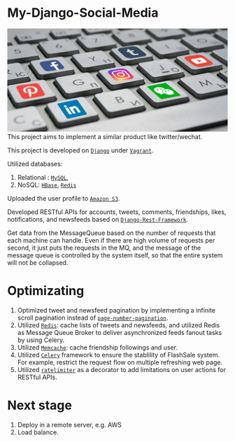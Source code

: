 # My-Django-Social-Media
![Alt text](social-media.png?raw=true "Title")
This project aims to implement a similar product like twitter/wechat. 

This project is developed on [`Django`](https://github.com/django/django) under [`Vagrant`](https://github.com/hashicorp/vagrant).

Utilized databases:

1. Relational : [`MySQL`](https://github.com/mysql),
2. NoSQL: [`HBase`](https://github.com/apache/hbase), [`Redis`](https://github.com/redis/redis)

Uploaded the user profile to [`Amazon S3`](https://aws.amazon.com/s3/).

Developed RESTful APIs for accounts, tweets, comments, friendships, likes, notifications, and newsfeeds based on [`Django-Rest-Framework`](https://github.com/encode/django-rest-framework).

Get data from the MessageQueue based on the number of requests that each machine can handle. Even if there are high volume of requests per second, it just puts the requests in the MQ, and the message of the message queue is controlled by the system itself, so that the entire system will not be collapsed.


# Optimizating
1. Optimized tweet and newsfeed pagination by implementing a infinite scroll pagination instead of [`page-number-pagination`](https://github.com/encode/django-rest-framework/blob/master/rest_framework/pagination.py).
2. Utilized [`Redis`](https://github.com/redis/redis): cache lists of tweets and newsfeeds, and utilized Redis as Message Queue Broker to deliver asynchronized feeds fanout tasks by using Celery.
3. Utilized [`Memcache`](https://github.com/linsomniac/python-memcached): cache friendship followings and user.
4. Utilized [`Celery`](https://github.com/celery/celery) framework to ensure the stablility of FlashSale system. For example, restrict the request flow on multiple refreshing web page.
5. Utilized [`ratelimiter`](https://github.com/jsocol/django-ratelimit) as a decorator to add limitations on user actions for RESTful APIs.
# Next stage
1. Deploy in a remote server, e.g. AWS
2. Load balance.
